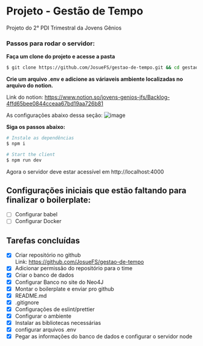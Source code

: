 # Projeto - Gestão de Tempo
Projeto do 2° PDI Trimestral da Jovens Gênios

### Passos para rodar o servidor:

**Faça um clone do projeto e acesse a pasta**

```bash
$ git clone https://github.com/JosueFS/gestao-de-tempo.git && cd gestao-de-tempo
```

**Crie um arquivo .env e adicione as váriaveis ambiente localizadas no arquivo do notion.**

Link do notion: https://www.notion.so/jovens-genios-jfs/Backlog-4ffd65bee0844cceaa67bd19aa726b81

As configurações abaixo dessa seção:
![image](https://user-images.githubusercontent.com/45906601/155725494-70aee893-98dc-4210-831d-4cab275e2261.png)


**Siga os passos abaixo:**

```bash
# Instale as dependências
$ npm i

# Start the client
$ npm run dev
```

Agora o servidor deve estar acessível em http://localhost:4000

## Configurações iniciais que estão faltando para finalizar o boilerplate:

- [ ] Configurar babel
- [ ] Configurar Docker

## Tarefas concluídas
- [x]  Criar repositório no github            
    Link: https://github.com/JosueFS/gestao-de-tempo            
- [x]  Adicionar permissão do repositório para o time
- [x]  Criar o banco de dados
  - [x]  Configurar Banco no site do Neo4J                
- [x]  Montar o boilerplate e enviar pro github
  - [x]  README.md
  - [x]  .gitignore
  - [x]  Configurações de eslint/prettier
- [x]  Configurar o ambiente
  - [x]  Instalar as bibliotecas necessárias
  - [x]  configurar arquivos .env
  - [x]  Pegar as informações do banco de dados e configurar o servidor node
